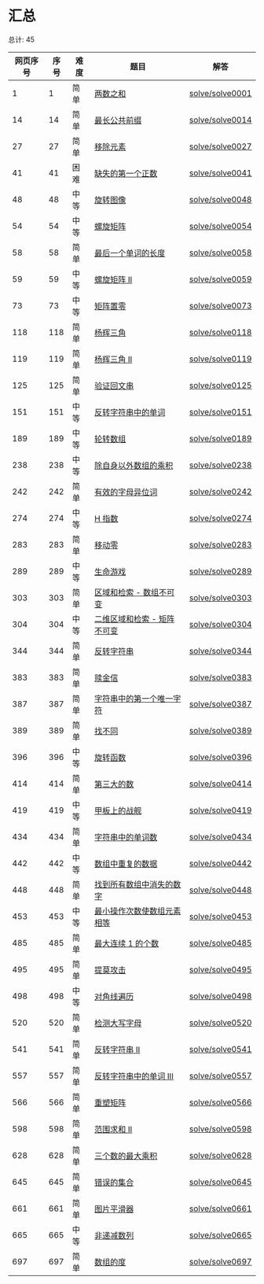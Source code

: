 # 汇总

<!--- table -->


总计: 45

| 网页序号 | 序号 | 难度 | 题目                    | 解答                      |
| ---- | ---- | ---- | ------------------ | ---------------- |
| 1 | 1 | 简单 | [两数之和](https://leetcode.cn/problems/two-sum/) | [solve/solve0001](../solve/solve0001)|
| 14 | 14 | 简单 | [最长公共前缀](https://leetcode.cn/problems/longest-common-prefix/) | [solve/solve0014](../solve/solve0014)|
| 27 | 27 | 简单 | [移除元素](https://leetcode.cn/problems/remove-element/) | [solve/solve0027](../solve/solve0027)|
| 41 | 41 | 困难 | [缺失的第一个正数](https://leetcode.cn/problems/first-missing-positive/) | [solve/solve0041](../solve/solve0041)|
| 48 | 48 | 中等 | [旋转图像](https://leetcode.cn/problems/rotate-image/) | [solve/solve0048](../solve/solve0048)|
| 54 | 54 | 中等 | [螺旋矩阵](https://leetcode.cn/problems/spiral-matrix/) | [solve/solve0054](../solve/solve0054)|
| 58 | 58 | 简单 | [最后一个单词的长度](https://leetcode.cn/problems/length-of-last-word/) | [solve/solve0058](../solve/solve0058)|
| 59 | 59 | 中等 | [螺旋矩阵 II](https://leetcode.cn/problems/spiral-matrix-ii/) | [solve/solve0059](../solve/solve0059)|
| 73 | 73 | 中等 | [矩阵置零](https://leetcode.cn/problems/set-matrix-zeroes/) | [solve/solve0073](../solve/solve0073)|
| 118 | 118 | 简单 | [杨辉三角](https://leetcode.cn/problems/pascals-triangle/) | [solve/solve0118](../solve/solve0118)|
| 119 | 119 | 简单 | [杨辉三角 II](https://leetcode.cn/problems/pascals-triangle-ii/) | [solve/solve0119](../solve/solve0119)|
| 125 | 125 | 简单 | [验证回文串](https://leetcode.cn/problems/valid-palindrome/) | [solve/solve0125](../solve/solve0125)|
| 151 | 151 | 中等 | [反转字符串中的单词](https://leetcode.cn/problems/reverse-words-in-a-string/) | [solve/solve0151](../solve/solve0151)|
| 189 | 189 | 中等 | [轮转数组](https://leetcode.cn/problems/rotate-array/) | [solve/solve0189](../solve/solve0189)|
| 238 | 238 | 中等 | [除自身以外数组的乘积](https://leetcode.cn/problems/product-of-array-except-self/) | [solve/solve0238](../solve/solve0238)|
| 242 | 242 | 简单 | [有效的字母异位词](https://leetcode.cn/problems/valid-anagram/) | [solve/solve0242](../solve/solve0242)|
| 274 | 274 | 中等 | [H 指数](https://leetcode.cn/problems/h-index/) | [solve/solve0274](../solve/solve0274)|
| 283 | 283 | 简单 | [移动零](https://leetcode.cn/problems/move-zeroes/) | [solve/solve0283](../solve/solve0283)|
| 289 | 289 | 中等 | [生命游戏](https://leetcode.cn/problems/game-of-life/) | [solve/solve0289](../solve/solve0289)|
| 303 | 303 | 简单 | [区域和检索 - 数组不可变](https://leetcode.cn/problems/range-sum-query-immutable/) | [solve/solve0303](../solve/solve0303)|
| 304 | 304 | 中等 | [二维区域和检索 - 矩阵不可变](https://leetcode.cn/problems/range-sum-query-2d-immutable/) | [solve/solve0304](../solve/solve0304)|
| 344 | 344 | 简单 | [反转字符串](https://leetcode.cn/problems/reverse-string/) | [solve/solve0344](../solve/solve0344)|
| 383 | 383 | 简单 | [赎金信](https://leetcode.cn/problems/ransom-note/) | [solve/solve0383](../solve/solve0383)|
| 387 | 387 | 简单 | [字符串中的第一个唯一字符](https://leetcode.cn/problems/first-unique-character-in-a-string/) | [solve/solve0387](../solve/solve0387)|
| 389 | 389 | 简单 | [找不同](https://leetcode.cn/problems/find-the-difference/) | [solve/solve0389](../solve/solve0389)|
| 396 | 396 | 中等 | [旋转函数](https://leetcode.cn/problems/rotate-function/) | [solve/solve0396](../solve/solve0396)|
| 414 | 414 | 简单 | [第三大的数](https://leetcode.cn/problems/third-maximum-number/) | [solve/solve0414](../solve/solve0414)|
| 419 | 419 | 中等 | [甲板上的战舰](https://leetcode-cn.com/problems/battleships-in-a-board/) | [solve/solve0419](../solve/solve0419)|
| 434 | 434 | 简单 | [字符串中的单词数](https://leetcode.cn/problems/number-of-segments-in-a-string/) | [solve/solve0434](../solve/solve0434)|
| 442 | 442 | 中等 | [数组中重复的数据](https://leetcode.cn/problems/find-all-duplicates-in-an-array/) | [solve/solve0442](../solve/solve0442)|
| 448 | 448 | 简单 | [找到所有数组中消失的数字](https://leetcode.cn/problems/find-all-numbers-disappeared-in-an-array/) | [solve/solve0448](../solve/solve0448)|
| 453 | 453 | 中等 | [最小操作次数使数组元素相等](https://leetcode.cn/problems/minimum-moves-to-equal-array-elements/) | [solve/solve0453](../solve/solve0453)|
| 485 | 485 | 简单 | [最大连续 1 的个数](https://leetcode.cn/problems/max-consecutive-ones/) | [solve/solve0485](../solve/solve0485)|
| 495 | 495 | 简单 | [提莫攻击](https://leetcode.cn/problems/teemo-attacking/) | [solve/solve0495](../solve/solve0495)|
| 498 | 498 | 中等 | [对角线遍历](https://leetcode.cn/problems/diagonal-traverse/) | [solve/solve0498](../solve/solve0498)|
| 520 | 520 | 简单 | [检测大写字母](https://leetcode.cn/problems/detect-capital/) | [solve/solve0520](../solve/solve0520)|
| 541 | 541 | 简单 | [反转字符串 II](https://leetcode.cn/problems/reverse-string-ii/) | [solve/solve0541](../solve/solve0541)|
| 557 | 557 | 简单 | [反转字符串中的单词 III](https://leetcode.cn/problems/reverse-words-in-a-string-iii/) | [solve/solve0557](../solve/solve0557)|
| 566 | 566 | 简单 | [重塑矩阵](https://leetcode.cn/problems/reshape-the-matrix/) | [solve/solve0566](../solve/solve0566)|
| 598 | 598 | 简单 | [范围求和 II](https://leetcode-cn.com/problems/range-addition-ii/) | [solve/solve0598](../solve/solve0598)|
| 628 | 628 | 简单 | [三个数的最大乘积](https://leetcode.cn/problems/maximum-product-of-three-numbers/) | [solve/solve0628](../solve/solve0628)|
| 645 | 645 | 简单 | [错误的集合](https://leetcode.cn/problems/set-mismatch/) | [solve/solve0645](../solve/solve0645)|
| 661 | 661 | 简单 | [图片平滑器](https://leetcode.cn/problems/image-smoother/) | [solve/solve0661](../solve/solve0661)|
| 665 | 665 | 中等 | [非递减数列](https://leetcode.cn/problems/non-decreasing-array/) | [solve/solve0665](../solve/solve0665)|
| 697 | 697 | 简单 | [数组的度](https://leetcode.cn/problems/degree-of-an-array/) | [solve/solve0697](../solve/solve0697)|
